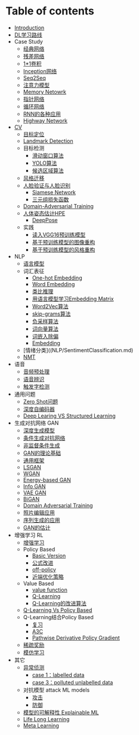 # Table of contents

* [Introduction](README.md)
* [DL学习路线](2020-04-17-deep-learning-study-path.md)
* Case Study
    * [经典网络](CaseStudy/ClassicNetwork.md)
    * [残差网络](CaseStudy/ResNet.md)
    * [1*1卷积](CaseStudy/SpecialConv.md)
    * [Inception网络](CaseStudy/Inception.md)
    * [Seq2Seq](CaseStudy/Seq2Seq.md)
    * [注意力模型](CaseStudy/Attention/Attention.md)
    * [Memory Netowrk](CaseStudy/Attention/MemoryNetwork.md)
    * [指针网络](CaseStudy/PointerNetwork.md)
    * [循环网络](CaseStudy/Recursive.md)
    * [RNN的各种应用](CaseStudy/Applications.md)
    * [Highway Network](CaseStudy/Highway.md)
* [CV](CV/CV.md)
    * [目标定位](CV/Localization.md)
    * [Landmark Detection](CV/LandmarkDetection.md)
    * 目标检测
        * [滑动窗口算法](CV/Detection/SlidingWindow.md)
        * [YOLO算法](CV/Detection/YOLO.md)
        * [候选区域算法](CV/Detection/RegionProposal.md)
    * [风格迁移](CV/Style.md)
    * [人脸验证与人脸识别](CV/Face/Face.md)
        * [Siamese Network](CV/Face/Siamese.md)
        * [三元组损失函数](CV/Face/Triplet.md)
    * [Domain-Adversarial Training](CV/DomainAdversarial.md)
    * [人体姿态估计HPE](CV/HPE/HPE.md)
        * [DeepPose](CV/HPE/DeepPose.md)
    * 实践
        * [读入VGG16预训练模型](CV/Practice/load_vgg_model.md)
        * [基于预训练模型的图像重构](CV/Practise/ImageReconstruction.md)
        * [基于预训练模型的风格重构](CV/Practise/StyleReconstruction.md)
* NLP
    * [语言模型](NLP/LanguageModel.md)
    * 词汇表征
        * [One-hot Embedding](NLP/WordEmbedding/OneHotEmbedding.md)
        * [Word Embedding](NLP/WordEmbedding/WordEmbedding.md)
        * [类比推理](NLP/WordEmbedding/ReasonableAnalogies.md)
        * [用语言模型学习Embedding Matrix](NLP/WordEmbedding/LanguageModel.md)
        * [Word2Vec算法](NLP/WordEmbedding/Word2Vec.md)
        * [skip-grams算法](NLP/WordEmbedding/Skipgrams.md)
        * [负采样算法](NLP/WordEmbedding/NegativeSampling.md)
        * [词向量算法](NLP/WordEmbedding/GloVec.md)
        * [词嵌入除偏](NLP/Debiasing.md)
        * [Embedding](NLP/Embedding.md)
    * [情绪分类]((NLP/SentimentClassification.md)
    * [NMT](NLP/2020-11-12-NMT-Summary.md)
* 语音
    * [音频预处理](Audio/Preprocess.md)
    * [语音辨识](Audio/Speech.md)
    * [触发字检测](Audio/TriggerWord.md)
* 通用问题
    * [Zero Shot问题](Common/ZeroShot.md)
    * [深度自编码器](Common/AutoEncoder.md)
    * [Deep Learing VS Structured Learning](Common/Structured.md)
* 生成对抗网络 GAN
    * [深度生成模型](GAN/Generative.md)
    * [条件生成对抗网络](GAN/Condition.md)
    * [非监督条件生成](GAN/unsupervised.md)
    * [GAN的理论基础](GAN/Thoery.md)
    * [通用框架](GAN/Framework.md)
    * [LSGAN](GAN/LSGAN.md)
    * [WGAN](GAN/WGAN.md)
    * [Energy-based GAN](GAN/EBGAN.md)
    * [Info GAN](GAN/Info.md)
    * [VAE GAN](GAN/VAEGAN.md)
    * [BiGAN](GAN/BiGAN.md)
    * [Domain Adversarial Training](GAN/DAT.md)
    * [照片编辑应用](GAN/Phote.md)
    * [序列生成的应用](GAN/Sequence.md)
    * [GAN的估计](GAN/Evaluation.md)
* 增强学习 RL
    * [增强学习](RL/Reinforce.md)
    * Policy Based
        * [Basic Version](RL/Policy1.md)
        * [公式改进](RL/Policy2.md)
        * [off-policy](RL/Policy3.md)
        * [近端优化策略](RL/Policy4.md)
    * Value Based
        * [value function](RL/Value1.md)
        * [Q-Learning](RL/Value2.md)
        * [Q-Learning的改进算法](RL/Value3.md)
    * [Q-Learning Vs Policy Based](RL/Compare.md)
    * Q-Learning结合Policy Based
        * [复习](RL/A3C1.md)
        * [A3C](RL/A3C2.md)
        * [Pathwise Derivative Policy Gradient](RL/A3C3.md)
    * [稀疏奖励](RL/Sparse.md)
    * [模仿学习](RL/Imitation.md)
* 其它
    * [异常侦测](1209400866/Anomaly.md)
        * [case 1：labelled data](1209400866/Labelled.md)
        * [case 3：polluted unlabelled data](1209400866/Unlabelled.md)
    * 对抗模型 attack ML models
        * [攻击](1209400866/Attack.md)
        * [防御](1209400866/Defense.md)
    * [模型的可解释性 Explainable ML](1209400866/Explainable.md)
    * [Life Long Learning](1209400866/LLL.md)
    * [Meta Learning](1209400866/Meta.md)



